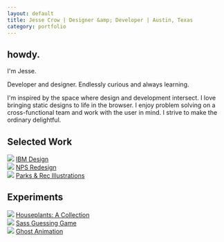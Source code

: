 ```yaml
---
layout: default
title: Jesse Crow | Designer &amp; Developer | Austin, Texas
category: portfolio
---
```

<section class="index__intro">
	<div class="wrapper">
	<h1 class="heading--inverse">howdy.</h1>
	<p class="p--callout">I'm Jesse.</p>
	<p class="p--callout">Developer and designer. Endlessly curious and always learning.</p>
	<p>I'm inspired by the space where design and development intersect. I love bringing static designs to life in the browser. I enjoy problem solving on a cross-functional team and work with the user in mind. I strive to make the ordinary delightful.</p>
	</div>
</section>
<section class="wrapper">
	<h2 class="sectionheader--large">Selected Work</h2>
	<div class="portfolio__item">
		<img src="../img/portfolio-pages/ibmdesign.jpg">
		<a href="/projects/ibmdesign.html" class="portfolio__title">IBM Design</a>
	</div>
	<div class="portfolio__item">
		<img src="../img/portfolio-pages/smokies-hero.jpg">
		<a href="/projects/nationalparks.html" class="portfolio__title">NPS Redesign</a>
	</div>
	<div class="portfolio__item">
		<img src="../img/portfolio-pages/parks.jpg">
		<a href="/projects/parks-and-rec.html" class="portfolio__title">Parks &amp; Rec Illustrations</a>
	</div>
</section>
<section class="wrapper">
	<h2 class="sectionheader--large">Experiments</h2>
	<div class="portfolio__item">
		<img src="../img/portfolio-pages/houseplants.jpg">
		<a href="/projects/houseplants.html" class="portfolio__title">Houseplants: A Collection</a>
	</div>
	<div class="portfolio__item">
		<img src="../img/portfolio-pages/guessinggame.jpg">
		<a href="/projects/guessinggame.html" class="portfolio__title">Sass Guessing Game</a>
	</div>
	<div class="portfolio__item">
		<img src="../img/portfolio-pages/ghost.jpg">
		<a href="/projects/ghost.html" class="portfolio__title">Ghost Animation</a>
	</div>
</section>
